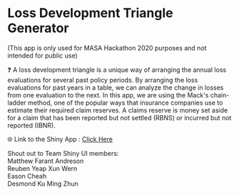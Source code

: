 # Loss Development Triangle Generator

(This app is only used for MASA Hackathon 2020 purposes and not intended for public use)

:question: A loss development triangle is a unique way of arranging the annual loss evaluations for several past policy periods. By arranging the loss evaluations for past years in a table, we can analyze the change in losses from one evaluation to the next. In this app, we are using the Mack's chain-ladder method, one of the popular ways that insurance companies use to estimate their required claim reserves. A claims reserve is money set aside for a claim that has been reported but not settled (RBNS) or incurred but not reported (IBNR).

:globe_with_meridians: Link to the Shiny App : [Click Here](https://littleknife.shinyapps.io/ClaimsTriangle/)

Shout out to Team Shiny UI members:  
Matthew Farant Andreson  
Reuben Yeap Xun Wern  
Eason Cheah  
Desmond Ku Ming Zhun  
